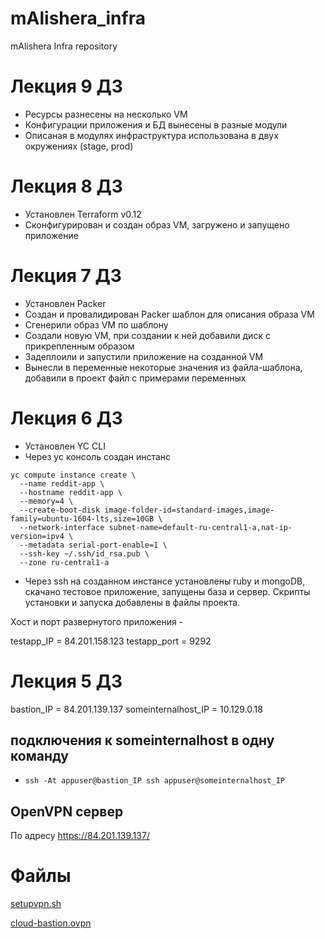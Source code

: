 # mAlishera_infra
mAlishera Infra repository

# Лекция 9 ДЗ

- Ресурсы разнесены на несколько VM
- Конфигурации приложения и БД вынесены в разные модули
- Описаная в модулях инфраструктура использована в двух окружениях (stage, prod)
# Лекция 8 ДЗ

- Установлен Terraform v0.12
- Сконфигурирован и создан образ VM, загружено и запущено приложение

# Лекция 7 ДЗ

- Установлен Packer
- Создан и провалидирован Packer шаблон для описания образа VM
- Сгенерили образ VM по шаблону
- Создали новую VM, при создании к ней добавили диск с прикрепленным образом
- Задеплоили и запустили приложение на созданной VM
- Вынесли в переменные некоторые значения из файла-шаблона, добавили в проект файл с примерами переменных
# Лекция 6 ДЗ

- Установлен YC CLI
- Через yc консоль создан инстанс
```
yc compute instance create \
  --name reddit-app \
  --hostname reddit-app \
  --memory=4 \
  --create-boot-disk image-folder-id=standard-images,image-family=ubuntu-1604-lts,size=10GB \
  --network-interface subnet-name=default-ru-central1-a,nat-ip-version=ipv4 \
  --metadata serial-port-enable=1 \
  --ssh-key ~/.ssh/id_rsa.pub \
  --zone ru-central1-a
```
- Через ssh на созданном инстансе установлены ruby и mongoDB, скачано тестовое приложение, запущены база и сервер. Скрипты установки и запуска добавлены в файлы проекта.

Хост и порт развернутого приложения -

testapp_IP = 84.201.158.123
testapp_port = 9292


# Лекция 5 ДЗ

bastion_IP = 84.201.139.137
someinternalhost_IP = 10.129.0.18

## подключения к someinternalhost в одну команду
  - `ssh -At appuser@bastion_IP ssh appuser@someinternalhost_IP`

## OpenVPN сервер

По адресу https://84.201.139.137/
# Файлы

 [setupvpn.sh](setupvpn.sh)

 [cloud-bastion.ovpn](cloud-bastion.ovpn)
